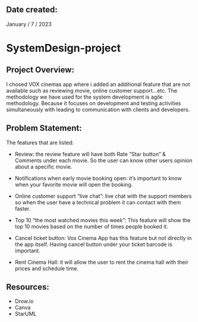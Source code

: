 ## Date created:
January / 7 / 2023

# SystemDesign-project
## Project Overview:
I chosed VOX cinemas app where i added an additional feature that are not available such as reviewing movie, online customer support...etc. The methodology we have used for the system development is agile methodology. Because it focuses on development and testing activities simultaneously with leading to communication with clients and developers.

## Problem Statement:
The features that are listed:
* Review: the review feature will have both Rate “Star button” & Comments under each movie. So the user can know other users opinion about a specific movie.

* Notifications when early movie booking open: it’s important to know when your favorite movie will open the booking.

* Online customer support “live chat”: live chat with the support members so when the user have a technical problem it can contact with them faster.

* Top 10 “the most watched movies this week”: This feature will show the top 10 movies based on the number of times people booked it.

* Cancel ticket button: Vox Cinema App has this feature but not directly in the app itself. Having cancel button under your ticket barcode is important.

* Rent Cinema Hall: it will allow the user to rent the cinema hall with their prices and schedule time.

## Resources:
* Drow.io 
* Canva
* StarUML


